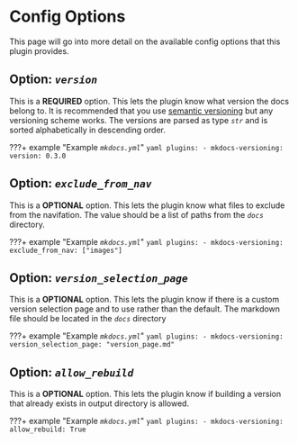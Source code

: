 # Config Options

This page will go into more detail on the available config options that this plugin provides. 

## Option: *`version`* 

This is a **REQUIRED** option. This lets the plugin know what version the docs belong to. It is recommended that you use [semantic versioning](https://semver.org/) but any versioning scheme works. The versions are parsed as type *`str`* and is sorted alphabetically in descending order. 

???+ example "Example *`mkdocs.yml`*"
    ```yaml
    plugins:
    - mkdocs-versioning:
        version: 0.3.0
    ```

## Option: *`exclude_from_nav`* 

This is a **OPTIONAL** option. This lets the plugin know what files to exclude from the navifation. The value should be a list of paths from the *`docs`* directory.

???+ example "Example *`mkdocs.yml`*"
    ```yaml
    plugins:
    - mkdocs-versioning:
        exclude_from_nav: ["images"]
    ```

## Option: *`version_selection_page`* 

This is a **OPTIONAL** option. This lets the plugin know if there is a custom version selection page and to use rather than the default. The markdown file should be located in the *`docs`* directory

???+ example "Example *`mkdocs.yml`*"
    ```yaml
    plugins:
    - mkdocs-versioning:
        version_selection_page: "version_page.md"
    ```

## Option: *`allow_rebuild`*

This is a **OPTIONAL** option. This lets the plugin know if building a version that already exists in output directory is allowed.

???+ example "Example *`mkdocs.yml`*"
    ```yaml
    plugins:
    - mkdocs-versioning:
        allow_rebuild: True
    ```